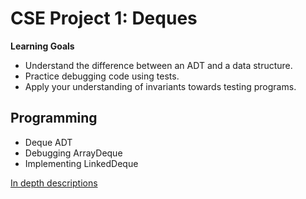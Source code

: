 # CSE Project 1: Deques

**Learning Goals**
- Understand the difference between an ADT and a data structure.
- Practice debugging code using tests.
- Apply your understanding of invariants towards testing programs.

## Programming
- Deque ADT
- Debugging ArrayDeque
- Implementing LinkedDeque

[In depth descriptions](https://courses.cs.washington.edu/courses/cse373/20au/projects/deques/programming/)
